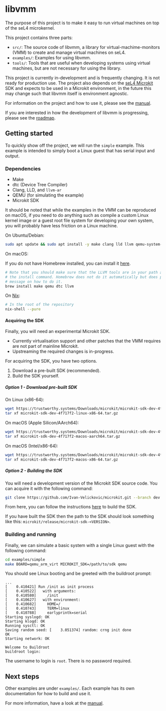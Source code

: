 # libvmm

The purpose of this project is to make it easy to run virtual machines on top of the seL4 microkernel.

This project contains three parts:
* `src/`: The source code of libvmm, a library for virtual-machime-monitors (VMM) to create and manage virtual machines on seL4.
* `examples/`: Examples for using libvmm.
* `tools/`: Tools that are useful when developing systems using virtual machines, but are not
  necessary for using the library.

This project is currently in-development and is frequently changing. It is not ready for
production use. The project also depends on the [seL4 Microkit](https://github.com/seL4/microkit)
SDK and expects to be used in a Microkit environment, in the future this may change such that libvmm
itself is environment agnostic.

For information on the project and how to use it, please see the [manual](docs/MANUAL.md).

If you are interested in how the development of libvmm is progressing, please see the [roadmap](https://github.com/au-ts/libvmm/issues/23).

## Getting started

To quickly show off the project, we will run the `simple` example. This example is
intended to simply boot a Linux guest that has serial input and output.

### Dependencies

* Make
* dtc (Device Tree Compiler)
* Clang, LLD, and `llvm-ar`
* QEMU (for simulating the example)
* Microkit SDK

It should be noted that while the examples in the VMM can be reproduced
on macOS, if you need to do anything such as compile a custom Linux kernel image
or a guest root file system for developing your own system, you will probably have
less friction on a Linux machine.

On Ubuntu/Debian:

```sh
sudo apt update && sudo apt install -y make clang lld llvm qemu-system-arm device-tree-compiler
```

On macOS:

If you do not have Homebrew installed, you can install it [here](https://brew.sh/).

```sh
# Note that you should make sure that the LLVM tools are in your path after running
# the install command. Homebrew does not do it automatically but does print out a
# message on how to do it.
brew install make qemu dtc llvm
```

On [Nix](https://nixos.org/):
```sh
# In the root of the repository
nix-shell --pure
```

#### Acquiring the SDK

Finally, you will need an experimental Microkit SDK.

* Currently virtualisation support and other patches that the VMM requires are
  not part of mainline Microkit.
* Upstreaming the required changes is in-progress.

For acquiring the SDK, you have two options.

1. Download a pre-built SDK (recommended).
2. Build the SDK yourself.

##### Option 1 - Download pre-built SDK

On Linux (x86-64):
```sh
wget https://trustworthy.systems/Downloads/microkit/microkit-sdk-dev-4f717f2-linux-x86-64.tar.gz
tar xf microkit-sdk-dev-4f717f2-linux-x86-64.tar.gz
```

On macOS (Apple Silicon/AArch64):
```sh
wget https://trustworthy.systems/Downloads/microkit/microkit-sdk-dev-4f717f2-macos-aarch64.tar.gz
tar xf microkit-sdk-dev-4f717f2-macos-aarch64.tar.gz
```

On macOS (Intel/x86-64):
```sh
wget https://trustworthy.systems/Downloads/microkit/microkit-sdk-dev-4f717f2-macos-x86-64.tar.gz
tar xf microkit-sdk-dev-4f717f2-macos-x86-64.tar.gz
```

##### Option 2 - Building the SDK

You will need a development version of the Microkit SDK source code. You can acquire it with the following command:
```sh
git clone https://github.com/Ivan-Velickovic/microkit.git --branch dev
```

From here, you can follow the instructions
[here](https://github.com/Ivan-Velickovic/microkit/tree/dev) to build the SDK.

If you have built the SDK then the path to the SDK should look something like
this: `microkit/release/microkit-sdk-<VERSION>`.

### Building and running

Finally, we can simulate a basic system with a single Linux guest with the
following command:
```sh
cd examples/simple
make BOARD=qemu_arm_virt MICROKIT_SDK=/path/to/sdk qemu
```

You should see Linux booting and be greeted with the buildroot prompt:
```
...
[    0.410421] Run /init as init process
[    0.410522]   with arguments:
[    0.410580]     /init
[    0.410627]   with environment:
[    0.410682]     HOME=/
[    0.410743]     TERM=linux
[    0.410788]     earlyprintk=serial
Starting syslogd: OK
Starting klogd: OK
Running sysctl: OK
Saving random seed: [    3.051374] random: crng init done
OK
Starting network: OK

Welcome to Buildroot
buildroot login:
```

The username to login is `root`. There is no password required.

## Next steps

Other examples are under `examples/`. Each example has its own documentation for
how to build and use it.

For more information, have a look at the [manual](docs/MANUAL.md).
